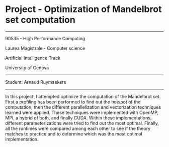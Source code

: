 # Project - Optimization of Mandelbrot set computation

---

90535 - High Performance Computing

Laurea Magistrale - Computer science

Artificial Intelligence Track

University of Genova

---

Student: Arnaud Ruymaekers

---

In this project, I attempted optimize the computation of the Mandelbrot set. First a profiling has been performed to find out the hotspot of the computation, then the different parallelization and vectorization techniques learned were applied. These techniques were implemented with OpenMP, MPI, a hybrid of both, and finally CUDA. Within these implementations, different parameterizations were tried to find out the most optimal. Finally, all the runtimes were compared among each other to see if the theory matches to practice and to determine which was the most optimal implementation.